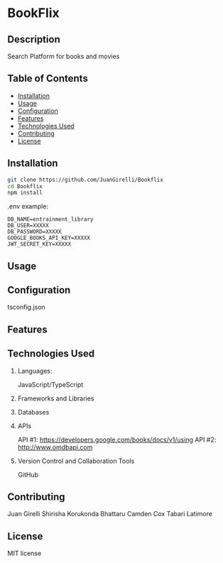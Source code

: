 # BookFlix

## Description
Search Platform for books and movies

## Table of Contents
- [Installation](#installation)
- [Usage](#usage)
- [Configuration](#configuration)
- [Features](#features)
- [Technologies Used](#technologies-used)
- [Contributing](#contributing)
- [License](#license)

## Installation

```bash
git clone https://github.com/JuanGirelli/Bookflix
cd Bookflix
npm install
```

.env example:
```
DB_NAME=entrainment_library
DB_USER=XXXXX
DB_PASSWORD=XXXXX
GOOGLE_BOOKS_API_KEY=XXXXX
JWT_SECRET_KEY=XXXXX
```

## Usage


## Configuration

tsconfig.json

## Features


## Technologies Used

1. Languages: 

    JavaScript/TypeScript

2. Frameworks and Libraries

3. Databases

4. APIs

    API #1: https://developers.google.com/books/docs/v1/using
    API #2: http://www.omdbapi.com

5. Version Control and Collaboration Tools

    GitHub

## Contributing

Juan Girelli
Shirisha Korukonda Bhattaru
Camden Cox
Tabari Latimore

## License

MIT license

